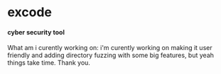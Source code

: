 # excode
#### cyber security tool
What am i curently working on:
  i'm curently working on making it user friendly and adding directory fuzzing with some big features,
  but yeah things take time.
  Thank you.
